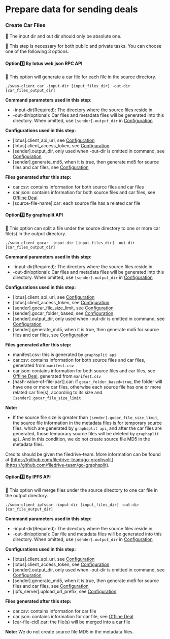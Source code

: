 # Prepare data for sending deals

### Create Car Files

🔔 The input dir and out dir should only be absolute one.

🔔 This step is necessary for both public and private tasks. You can choose one of the following 3 options.

#### Option1️⃣ By lotus web json RPC API

🔔 This option will generate a car file for each file in the source directory.

```
./swan-client car -input-dir [input_files_dir] -out-dir [car_files_output_dir]
```

**Command parameters used in this step:**

* \-input-dir(Required): The directory where the source files reside in.
* \-out-dir(optional): Car files and metadata files will be generated into this directory. When omitted, use `[sender].output_dir` in [Configuration](https://github.com/filswan/go-swan-client/tree/release-v0.1.0-rc1#Configuration)

**Configurations used in this step:**

* \[lotus].client\_api\_url, see [Configuration](https://github.com/filswan/go-swan-client/tree/release-v0.1.0-rc1#Configuration)
* \[lotus].client\_access\_token, see [Configuration](https://github.com/filswan/go-swan-client/tree/release-v0.1.0-rc1#Configuration)
* \[sender].output\_dir, only used when -out-dir is omitted in command, see [Configuration](https://github.com/filswan/go-swan-client/tree/release-v0.1.0-rc1#Configuration)
* \[sender].generate\_md5, when it is true, then generate md5 for source files and car files, see [Configuration](https://github.com/filswan/go-swan-client/tree/release-v0.1.0-rc1#Configuration)

**Files generated after this step:**

* car.csv: contains information for both source files and car files
* car.json: contains information for both source files and car files, see [Offline Deal](https://github.com/filswan/go-swan-client/tree/release-v0.1.0-rc1#Offline-Deal)
* \[source-file-name].car: each source file has a related car file

#### Option2️⃣ By graphsplit API

🔔 This option can split a file under the source directory to one or more car file(s) in the output directory.

```
./swan-client gocar -input-dir [input_files_dir] -out-dir [car_files_output_dir]
```

**Command parameters used in this step:**

* \-input-dir(Required): The directory where the source files reside in.
* \-out-dir(optional): Car files and metadata files will be generated into this directory. When omitted, use `[sender].output_dir` in [Configuration](https://github.com/filswan/go-swan-client/tree/release-v0.1.0-rc1#Configuration)

**Configurations used in this step:**

* \[lotus].client\_api\_url, see [Configuration](https://github.com/filswan/go-swan-client/tree/release-v0.1.0-rc1#Configuration)
* \[lotus].client\_access\_token, see [Configuration](https://github.com/filswan/go-swan-client/tree/release-v0.1.0-rc1#Configuration)
* \[sender].gocar\_file\_size\_limit, see [Configuration](https://github.com/filswan/go-swan-client/tree/release-v0.1.0-rc1#Configuration)
* \[sender].gocar\_folder\_based, see [Configuration](https://github.com/filswan/go-swan-client/tree/release-v0.1.0-rc1#Configuration)
* \[sender].output\_dir, only used when -out-dir is omitted in command, see [Configuration](https://github.com/filswan/go-swan-client/tree/release-v0.1.0-rc1#Configuration)
* \[sender].generate\_md5, when it is true, then generate md5 for source files and car files, see [Configuration](https://github.com/filswan/go-swan-client/tree/release-v0.1.0-rc1#Configuration)

**Files generated after this step:**

* manifest.csv: this is generated by `graphsplit api`
* car.csv: contains information for both source files and car files, generated from `manifest.csv`
* car.json: contains information for both source files and car files, see [Offline Deal](https://github.com/filswan/go-swan-client/tree/release-v0.1.0-rc1#Offline-Deal), generated from `manifest.csv`
* \[hash-value-of-file-part].car: if `gocar_folder_based=true`, the folder will have one or more car files, otherwise each source file has one or more related car file(s), according to its size and `[sender].gocar_file_size_limit`

**Note:**

* If the source file size is greater than `[sender].gocar_file_size_limit`, the source file information in the metadata files is for temporary source files, which are generated by `graphsplit api`, and after the car files are generated, those temporary source files will be deleted by `graphsplit api`. And in this condition, we do not create source file MD5 in the metadata files.

Credits should be given the filedrive-team. More information can be found at [https://github.com/filedrive-team/go-graphsplit](https://github.com/filedrive-team/go-graphsplit).

#### Option3️⃣ By IPFS API

🔔 This option will merge files under the source directory to one car file in the output directory.

```
./swan-client ipfscar -input-dir [input_files_dir] -out-dir [car_file_output_dir]
```

**Command parameters used in this step:**

* \-input-dir(Required): The directory where the source files reside in.
* \-out-dir(optional): Car file and metadata files will be generated into this directory. When omitted, use `[sender].output_dir` in [Configuration](https://github.com/filswan/go-swan-client/tree/release-v0.1.0-rc1#Configuration)

**Configurations used in this step:**

* \[lotus].client\_api\_url, see [Configuration](https://github.com/filswan/go-swan-client/tree/release-v0.1.0-rc1#Configuration)
* \[lotus].client\_access\_token, see [Configuration](https://github.com/filswan/go-swan-client/tree/release-v0.1.0-rc1#Configuration)
* \[sender].output\_dir, only used when -out-dir is omitted in command, see [Configuration](https://github.com/filswan/go-swan-client/tree/release-v0.1.0-rc1#Configuration)
* \[sender].generate\_md5, when it is true, then generate md5 for source files and car files, see [Configuration](https://github.com/filswan/go-swan-client/tree/release-v0.1.0-rc1#Configuration)
* \[ipfs\_server].upload\_url\_prefix, see [Configuration](https://github.com/filswan/go-swan-client/tree/release-v0.1.0-rc1#Configuration)

**Files generated after this step:**

* car.csv: contains information for car file
* car.json: contains information for car file, see [Offline Deal](https://github.com/filswan/go-swan-client/tree/release-v0.1.0-rc1#Offline-Deal)
* \[car-file-cid].car: the file(s) will be merged into a car file

**Note:** We do not create source file MD5 in the metadata files.
